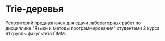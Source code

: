 # Trie-деревья

Репозиторий предназначен для сдачи лабораторных работ по дисциплине "Языки и методы программирования" студентами 2 курса 61 группы факультета ПММ.
